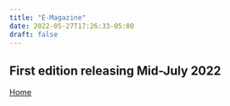 ```yaml
---
title: "E-Magazine"
date: 2022-05-27T17:26:33-05:00
draft: false
---
```


## First edition releasing Mid-July 2022

[Home](/index.html)